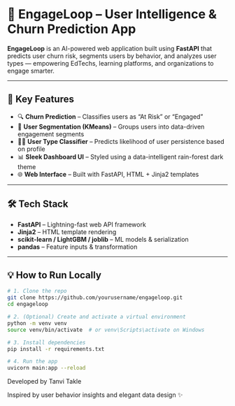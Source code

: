 # 🚀 EngageLoop – User Intelligence & Churn Prediction App

**EngageLoop** is an AI-powered web application built using **FastAPI** that predicts user churn risk, segments users by behavior, and analyzes user types — empowering EdTechs, learning platforms, and organizations to engage smarter.

---

## 🧠 Key Features

- 🔍 **Churn Prediction** – Classifies users as “At Risk” or “Engaged”  
- 🧩 **User Segmentation (KMeans)** – Groups users into data-driven engagement segments  
- 🧑‍💼 **User Type Classifier** – Predicts likelihood of user persistence based on profile  
- 📊 **Sleek Dashboard UI** – Styled using a data-intelligent rain-forest dark theme  
- 🌐 **Web Interface** – Built with FastAPI, HTML + Jinja2 templates  

---

## 🛠️ Tech Stack

- **FastAPI** – Lightning-fast web API framework  
- **Jinja2** – HTML template rendering  
- **scikit-learn / LightGBM / joblib** – ML models & serialization  
- **pandas** – Feature inputs & transformation  

---

## 💡 How to Run Locally

```bash
# 1. Clone the repo
git clone https://github.com/yourusername/engageloop.git
cd engageloop

# 2. (Optional) Create and activate a virtual environment
python -m venv venv
source venv/bin/activate  # or venv\Scripts\activate on Windows

# 3. Install dependencies
pip install -r requirements.txt

# 4. Run the app
uvicorn main:app --reload
```
Developed by Tanvi Takle

Inspired by user behavior insights and elegant data design ✨
